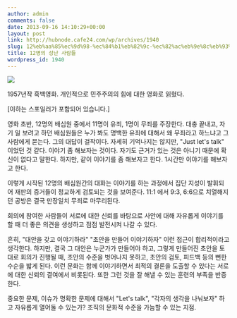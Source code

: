 ```yaml
---
author: admin
comments: false
date: 2013-09-16 14:10:29+00:00
layout: post
link: http://hubnode.cafe24.com/wp/archives/1940
slug: 12%eb%aa%85%ec%9d%98-%ec%84%b1%eb%82%9c-%ec%82%ac%eb%9e%8c%eb%93%a4
title: 12명의 성난 사람들
wordpress_id: 1940
---
```



![](http://imagesci.com/img/2013/09/12-angry-men-21783-hd-wallpapers.jpg)

1957년작 흑백영화. 개인적으로 민주주의의 힘에 대한 영화로 읽혔다.

[이하는 스포일러가 포함되어 있습니다.]

영화 초반, 12명의 배심원 중에서 11명이 유죄, 1명이 무죄를 주장한다. 대충 끝내고, 자기 일 보려고 하던 배심원들은 누가 봐도 명백한 유죄에 대해서 왜 무죄라고 하느냐고 그 사람에게 묻는다. 그의 대답이 걸작이다. 자세히 기억나지는 않지만, "Just let's talk" 이었던 것 같다. 이야기 좀 해보자는 것이다. 자기도 근거가 있는 것은 아니기 때문에 확신이 없다고 말한다. 하지만, 같이 이야기를 좀 해보자고 한다. 1시간만 이야기를 해보자고 한다.

이렇게 시작된 12명의 배심원간의 대화는 이야기를 하는 과정에서 집단 지성이 발휘되어 재판의 증거들이 정교하게 검토되는 것을 보여준다. 11:1 에서 9:3, 6:6으로 치열해지던 공방은 결국 만장일치 무죄로 마무리된다.

회의에 참여한 사람들이 서로에 대한 신뢰를 바탕으로 사안에 대해 자유롭게 이야기를 할 때 더 좋은 의견을 생성하고 점점 발전시켜 나갈 수 있다.

흔히, "대안을 갖고 이야기하라" "초안을 만들어 이야기하자" 이런 접근이 합리적이라고 생각한다. 하지만, 결국 그 대안은 누군가가 만들어야 하고, 그렇게 만들어진 초안을 토대로 회의가 진행될 때, 초안의 수준을 벗어나지 못하고, 초안의 검토, 피드백 등의 뻔한 수순을 밟게 된다. 이런 문화는 함께 이야기하면서 최적의 결론을 도출할 수 있다는 서로에 대한 신뢰의 결여에서 비롯된다. 또한 그런 것을 잘 해낼 수 있는 훈련의 부족을 반증한다.

중요한 문제, 이슈가 명확한 문제에 대해서 "Let's talk", "각자의 생각을 나눠보자" 하고 자유롭게 열어둘 수 있는가? 조직의 문화적 수준을 가늠할 수 있는 지점.
